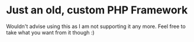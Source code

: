 Just an old, custom PHP Framework
=================================

Wouldn't advise using this as I am not supporting it any more. Feel free to take what you want from it though :)

